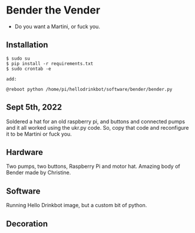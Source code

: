 # Bender the Vender

- Do you want a Martini, or fuck you. 

## Installation

    $ sudo su 
    $ pip install -r requirements.txt
    $ sudo crontab -e 

    add: 

    @reboot python /home/pi/hellodrinkbot/software/bender/bender.py


## Sept 5th, 2022

Soldered a hat for an old raspberry pi, and buttons and connected
pumps and it all worked using the ukr.py code. So, copy that code
and reconfigure it to be Martini or fuck you.

## Hardware

Two pumps, two buttons, Raspberry Pi and motor hat. Amazing body of
Bender made by Christine.


## Software

Running Hello Drinkbot image, but a custom bit of python.



## Decoration

